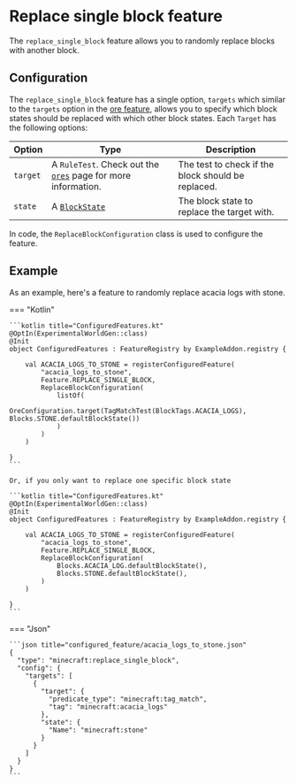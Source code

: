 # Replace single block feature

The `replace_single_block` feature allows you to randomly replace blocks with another block.

## Configuration

The `replace_single_block` feature has a single option, `targets` which similar to the `targets` option in the [ore feature](ores.md),
allows you to specify which block states should be replaced with which other block states. Each `Target` has the following options:

| Option   | Type                                                                             | Description                                        |
|----------|----------------------------------------------------------------------------------|----------------------------------------------------|
| `target` | A `RuleTest`. Check out the [`ores`](ores.md#targets) page for more information. | The test to check if the block should be replaced. |
| `state`  | A [`BlockState`](../../types/block-state.md)                                     | The block state to replace the target with.        |

In code, the `ReplaceBlockConfiguration` class is used to configure the feature.

## Example

As an example, here's a feature to randomly replace acacia logs with stone.

=== "Kotlin"

    ```kotlin title="ConfiguredFeatures.kt"
    @OptIn(ExperimentalWorldGen::class)
    @Init
    object ConfiguredFeatures : FeatureRegistry by ExampleAddon.registry {
    
        val ACACIA_LOGS_TO_STONE = registerConfiguredFeature(
            "acacia_logs_to_stone",
            Feature.REPLACE_SINGLE_BLOCK,
            ReplaceBlockConfiguration(
                listOf(
                    OreConfiguration.target(TagMatchTest(BlockTags.ACACIA_LOGS), Blocks.STONE.defaultBlockState())
                )
            )
        )
    
    }
    ```

    Or, if you only want to replace one specific block state
    
    ```kotlin title="ConfiguredFeatures.kt"
    @OptIn(ExperimentalWorldGen::class)
    @Init
    object ConfiguredFeatures : FeatureRegistry by ExampleAddon.registry {
    
        val ACACIA_LOGS_TO_STONE = registerConfiguredFeature(
            "acacia_logs_to_stone",
            Feature.REPLACE_SINGLE_BLOCK,
            ReplaceBlockConfiguration(
                Blocks.ACACIA_LOG.defaultBlockState(),
                Blocks.STONE.defaultBlockState(),
            )
        )
    
    }
    ```

=== "Json"

    ```json title="configured_feature/acacia_logs_to_stone.json"
    {
      "type": "minecraft:replace_single_block",
      "config": {
        "targets": [
          {
            "target": {
              "predicate_type": "minecraft:tag_match",
              "tag": "minecraft:acacia_logs"
            },
            "state": {
              "Name": "minecraft:stone"
            }
          }
        ]
      }
    }
    ```

